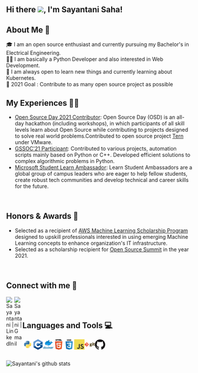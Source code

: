 ## Hi there <img src="https://github.com/TheDudeThatCode/TheDudeThatCode/blob/master/Assets/Hi.gif" width="29px">, I'm Sayantani Saha!

## About Me 🚀

🎓 I am an open source enthusiast and currently pursuing my Bachelor's in Electrical Engineering.
<br>
👨‍💻 I am basically a Python Developer and also interested in Web Development.
<br>
🤗 I am always open to learn new things and currently learning about Kubernetes.
<br>
🎯 2021 Goal : Contribute to as many open source project as possible
<br>

## My Experiences 🙌🏻

- [Open Source Day 2021 Contributor](https://ghc.anitab.org/programs-and-awards/open-source-day/): Open Source Day (OSD) is an all-day hackathon (including workshops), in which participants of all skill levels learn about Open Source while contributing to projects designed to solve real world problems.Contributed to open source project [Tern](https://github.com/tern-tools/tern) under VMware.
- [GSSOC'21 Participant](https://gssoc.girlscript.tech/): Contributed to various projects, automation scripts mainly based on Python or C++. Developed efficient solutions to complex algorithmic problems in Python.
- [Microsoft Student Learn Ambassador](https://studentambassadors.microsoft.com/): Learn Student Ambassadors are a global group of campus leaders who are eager to help fellow students, create robust tech communities and develop technical and career skills for the future.
<br>

## Honors & Awards 🥇
- Selected as a recipient of [AWS Machine Learning Scholarship Program](https://www.udacity.com/scholarships/aws-machine-learning-scholarship-program) designed to upskill professionals interested in using emerging Machine Learning concepts to enhance organization's IT infrastructure.
- Selected as a scholarship recipient for [Open Source Summit](https://events.linuxfoundation.org/open-source-summit-north-america/) in the year 2021.
<br>

## Connect with me 📌

[<img align="left" alt="Sayantani | LinkedIn" width="22px" src="https://cdn.jsdelivr.net/npm/simple-icons@v3/icons/linkedin.svg" />](https://linkedin.com/in/sayantani-saha-47a55b1bb)
[<img align="left" alt="Sayantani | Gmail" width="22px" src="https://cdn.jsdelivr.net/npm/simple-icons@v3/icons/gmail.svg" />](https://ii.sayantani.ii@gmail.com)

<br>
<br>

## Languages and Tools 💻

[<img align="left" alt="python" width="28px" src="https://raw.githubusercontent.com/github/explore/80688e429a7d4ef2fca1e82350fe8e3517d3494d/topics/python/python.png" />](https://raw.githubusercontent.com/github/explore/80688e429a7d4ef2fca1e82350fe8e3517d3494d/topics/python/python.png)
[<img align="left" alt="cpp" width="28px" src="https://raw.githubusercontent.com/github/explore/80688e429a7d4ef2fca1e82350fe8e3517d3494d/topics/cpp/cpp.png" />](https://raw.githubusercontent.com/github/explore/80688e429a7d4ef2fca1e82350fe8e3517d3494d/topics/cpp/cpp.png)
[<img align="left" alt="docker" width="28px" src="https://raw.githubusercontent.com/github/explore/80688e429a7d4ef2fca1e82350fe8e3517d3494d/topics/docker/docker.png" />](https://raw.githubusercontent.com/github/explore/80688e429a7d4ef2fca1e82350fe8e3517d3494d/topics/docker/docker.png)
[<img align="left" alt="HTML5" width="28px" src="https://raw.githubusercontent.com/github/explore/80688e429a7d4ef2fca1e82350fe8e3517d3494d/topics/html/html.png" />](https://raw.githubusercontent.com/github/explore/80688e429a7d4ef2fca1e82350fe8e3517d3494d/topics/html/html.png)
[<img align="left" alt="CSS3" width="28px" src="https://raw.githubusercontent.com/github/explore/80688e429a7d4ef2fca1e82350fe8e3517d3494d/topics/css/css.png" />](https://raw.githubusercontent.com/github/explore/80688e429a7d4ef2fca1e82350fe8e3517d3494d/topics/css/css.png)
[<img align="left" alt="JS" width="28px" src="https://raw.githubusercontent.com/github/explore/80688e429a7d4ef2fca1e82350fe8e3517d3494d/topics/javascript/javascript.png" />](https://raw.githubusercontent.com/github/explore/80688e429a7d4ef2fca1e82350fe8e3517d3494d/topics/javascript/javascript.png)
[<img align="left" alt="Git" width="28px" src="https://raw.githubusercontent.com/github/explore/80688e429a7d4ef2fca1e82350fe8e3517d3494d/topics/git/git.png" />](https://raw.githubusercontent.com/github/explore/80688e429a7d4ef2fca1e82350fe8e3517d3494d/topics/git/git.png)
[<img align="left" alt="GitHub" width="28px" src="https://raw.githubusercontent.com/github/explore/78df643247d429f6cc873026c0622819ad797942/topics/github/github.png" />](https://raw.githubusercontent.com/github/explore/78df643247d429f6cc873026c0622819ad797942/topics/github/github.png)

<br/>
<br/>

###
<p align="center">

  ![Sayantani's github stats](https://github-readme-stats.vercel.app/api?username=sayantani11&show_icons=true&hide_border=false)
  
</p>

